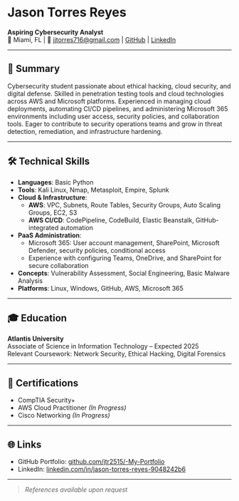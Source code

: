 # Jason Torres Reyes  
**Aspiring Cybersecurity Analyst**  
📍 Miami, FL | 📧 jjtorres716@gmail.com | [GitHub](https://github.com/jtr2515) | [LinkedIn](https://www.linkedin.com/in/jason-torres-reyes-9048242b6/)

---

## 🧠 Summary  
Cybersecurity student passionate about ethical hacking, cloud security, and digital defense. Skilled in penetration testing tools and cloud technologies across AWS and Microsoft platforms. Experienced in managing cloud deployments, automating CI/CD pipelines, and administering Microsoft 365 environments including user access, security policies, and collaboration tools. Eager to contribute to security operations teams and grow in threat detection, remediation, and infrastructure hardening.

---

## 🛠 Technical Skills  
- **Languages**: Basic Python  
- **Tools**: Kali Linux, Nmap, Metasploit, Empire, Splunk  
- **Cloud & Infrastructure**:  
  - **AWS**: VPC, Subnets, Route Tables, Security Groups, Auto Scaling Groups, EC2, S3  
  - **AWS CI/CD**: CodePipeline, CodeBuild, Elastic Beanstalk, GitHub-integrated automation  
- **PaaS Administration**:  
  - Microsoft 365: User account management, SharePoint, Microsoft Defender, security policies, conditional access  
  - Experience with configuring Teams, OneDrive, and SharePoint for secure collaboration  
- **Concepts**: Vulnerability Assessment, Social Engineering, Basic Malware Analysis  
- **Platforms**: Linux, Windows, GitHub, AWS, Microsoft 365  

---

## 🎓 Education  
**Atlantis University**  
Associate of Science in Information Technology – Expected 2025  
Relevant Coursework: Network Security, Ethical Hacking, Digital Forensics

---

## 📄 Certifications  
- CompTIA Security+   
- AWS Cloud Practitioner *(In Progress)*  
- Cisco Networking *(In Progress)*  
  

---

## 🌐 Links  
- GitHub Portfolio: [github.com/jtr2515/-My-Portfolio](https://github.com/jtr2515/-My-Portfolio)  
- LinkedIn: [linkedin.com/in/jason-torres-reyes-9048242b6](https://www.linkedin.com/in/jason-torres-reyes-9048242b6)

---

> *References available upon request*
